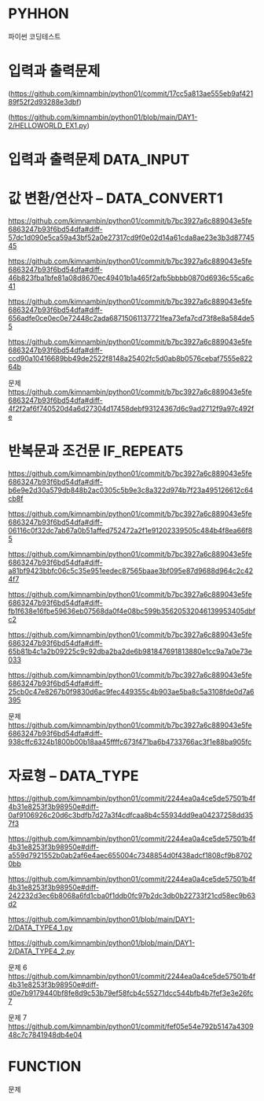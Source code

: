 # PYHHON
파이썬 코딩테스트


# 입력과 출력문제
(https://github.com/kimnambin/python01/commit/17cc5a813ae555eb9af42189f52f2d93288e3dbf)


(https://github.com/kimnambin/python01/blob/main/DAY1-2/HELLOWORLD_EX1.py)

# 입력과 출력문제 DATA_INPUT



# 값 변환/연산자 – DATA_CONVERT1 

https://github.com/kimnambin/python01/commit/b7bc3927a6c889043e5fe6863247b93f6bd54dfa#diff-57dc1d090e5ca59a43bf52a0e27317cd9f0e02d14a61cda8ae23e3b3d8774545

https://github.com/kimnambin/python01/commit/b7bc3927a6c889043e5fe6863247b93f6bd54dfa#diff-46b823fba1bfe81a08d8670ec49401b1a465f2afb5bbbb0870d6936c55ca6c41

https://github.com/kimnambin/python01/commit/b7bc3927a6c889043e5fe6863247b93f6bd54dfa#diff-656adfe0ce0ec0e72448c2ada68715061137721fea73efa7cd73f8e8a584de55

https://github.com/kimnambin/python01/commit/b7bc3927a6c889043e5fe6863247b93f6bd54dfa#diff-ccd90a10416689bb49de2522f8148a25402fc5d0ab8b0576cebaf7555e82264b

문제
https://github.com/kimnambin/python01/commit/b7bc3927a6c889043e5fe6863247b93f6bd54dfa#diff-4f2f2af6f740520d4a6d27304d17458debf93124367d6c9ad2712f9a97c492fe


# 반복문과 조건문 IF_REPEAT5

https://github.com/kimnambin/python01/commit/b7bc3927a6c889043e5fe6863247b93f6bd54dfa#diff-b6e9e2d30a579db848b2ac0305c5b9e3c8a322d974b7f23a495126612c64cb8f

https://github.com/kimnambin/python01/commit/b7bc3927a6c889043e5fe6863247b93f6bd54dfa#diff-06116c0f32dc7ab67a0b51affed752472a2f1e91202339505c484b4f8ea66f85

https://github.com/kimnambin/python01/commit/b7bc3927a6c889043e5fe6863247b93f6bd54dfa#diff-a81bf9423bbfc06c5c35e951eedec87565baae3bf095e87d9688d964c2c424f7

https://github.com/kimnambin/python01/commit/b7bc3927a6c889043e5fe6863247b93f6bd54dfa#diff-fb1f638e16fbe59636eb07568da0f4e08bc599b35620532046139953405dbfc2

https://github.com/kimnambin/python01/commit/b7bc3927a6c889043e5fe6863247b93f6bd54dfa#diff-65b81b4c1a2b09225c9c92dba2ba2de6b981847691813880e1cc9a7a0e73e033

https://github.com/kimnambin/python01/commit/b7bc3927a6c889043e5fe6863247b93f6bd54dfa#diff-25cb0c47e8267b0f9830d6ac9fec449355c4b903ae5ba8c5a3108fde0d7a6395

문제
https://github.com/kimnambin/python01/commit/b7bc3927a6c889043e5fe6863247b93f6bd54dfa#diff-938cffc6324b1800b00b18aa45ffffc673f471ba6b4733766ac3f1e88ba905fc

# 자료형 – DATA_TYPE

https://github.com/kimnambin/python01/commit/2244ea0a4ce5de57501b4f4b31e8253f3b98950e#diff-0af9106926c20d6c3bdfb7d27a3f4cdfcaa8b4c55934dd9ea04237258dd357f3

https://github.com/kimnambin/python01/commit/2244ea0a4ce5de57501b4f4b31e8253f3b98950e#diff-a559d7921552b0ab2af6e4aec655004c7348854d0f438adcf1808cf9b87020bb

https://github.com/kimnambin/python01/commit/2244ea0a4ce5de57501b4f4b31e8253f3b98950e#diff-242232d3ec6b8068a6fd1cba0f1ddb0fc97b2dc3db0b22733f21cd58ec9b63d2

https://github.com/kimnambin/python01/blob/main/DAY1-2/DATA_TYPE4_1.py

https://github.com/kimnambin/python01/blob/main/DAY1-2/DATA_TYPE4_2.py

문제 6 
https://github.com/kimnambin/python01/commit/2244ea0a4ce5de57501b4f4b31e8253f3b98950e#diff-d0e7b9179440bf8fe8d9c53b79ef58fcb4c55271dcc544bfb4b7fef3e3e26fc7

문제 7
https://github.com/kimnambin/python01/commit/fef05e54e792b5147a430948c7c7841948db4e04

# FUNCTION

문제
